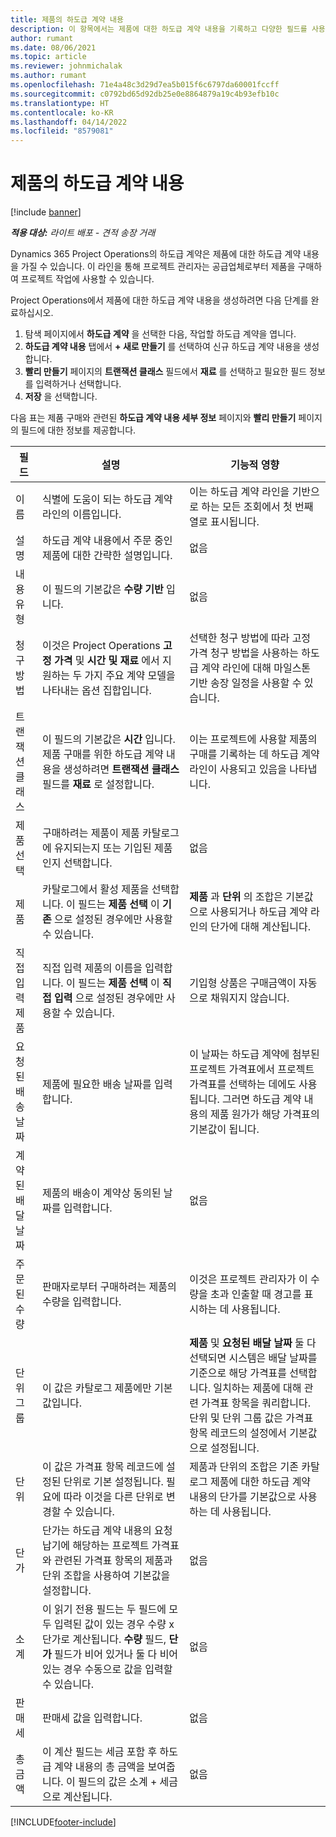 ```yaml
---
title: 제품의 하도급 계약 내용
description: 이 항목에서는 제품에 대한 하도급 계약 내용을 기록하고 다양한 필드를 사용하여 공급업체로부터 제품 구매를 기록하는 방법을 설명합니다.
author: rumant
ms.date: 08/06/2021
ms.topic: article
ms.reviewer: johnmichalak
ms.author: rumant
ms.openlocfilehash: 71e4a48c3d29d7ea5b015f6c6797da60001fccff
ms.sourcegitcommit: c0792bd65d92db25e0e8864879a19c4b93efb10c
ms.translationtype: HT
ms.contentlocale: ko-KR
ms.lasthandoff: 04/14/2022
ms.locfileid: "8579081"
---
```

# <a name="subcontract-lines-for-products"></a>제품의 하도급 계약 내용

[!include [banner](../../includes/dataverse-preview.md)]

_**적용 대상:** 라이트 배포 - 견적 송장 거래_

Dynamics 365 Project Operations의 하도급 계약은 제품에 대한 하도급 계약 내용을 가질 수 있습니다. 이 라인을 통해 프로젝트 관리자는 공급업체로부터 제품을 구매하여 프로젝트 작업에 사용할 수 있습니다.

Project Operations에서 제품에 대한 하도급 계약 내용을 생성하려면 다음 단계를 완료하십시오.

1. 탐색 페이지에서 **하도급 계약** 을 선택한 다음, 작업할 하도급 계약을 엽니다. 
2. **하도급 계약 내용** 탭에서 **+ 새로 만들기** 를 선택하여 신규 하도급 계약 내용을 생성합니다.
3. **빨리 만들기** 페이지의 **트랜잭션 클래스** 필드에서 **재료** 를 선택하고 필요한 필드 정보를 입력하거나 선택합니다. 
4. **저장** 을 선택합니다.

다음 표는 제품 구매와 관련된 **하도급 계약 내용 세부 정보** 페이지와 **빨리 만들기** 페이지의 필드에 대한 정보를 제공합니다.

| 필드 | 설명 | 기능적 영향|
| ----- | ----------- | ----------- |
| 이름 | 식별에 도움이 되는 하도급 계약 라인의 이름입니다. |이는 하도급 계약 라인을 기반으로 하는 모든 조회에서 첫 번째 열로 표시됩니다.
| 설명 | 하도급 계약 내용에서 주문 중인 제품에 대한 간략한 설명입니다. | 없음 |
| 내용 유형 | 이 필드의 기본값은 **수량 기반** 입니다. |없음 |
| 청구 방법 | 이것은 Project Operations **고정 가격** 및 **시간 및 재료** 에서 지원하는 두 가지 주요 계약 모델을 나타내는 옵션 집합입니다. | 선택한 청구 방법에 따라 고정 가격 청구 방법을 사용하는 하도급 계약 라인에 대해 마일스톤 기반 송장 일정을 사용할 수 있습니다. |
| 트랜잭션 클래스 |이 필드의 기본값은 **시간** 입니다. 제품 구매를 위한 하도급 계약 내용을 생성하려면 **트랜잭션 클래스** 필드를 **재료** 로 설정합니다.  | 이는 프로젝트에 사용할 제품의 구매를 기록하는 데 하도급 계약 라인이 사용되고 있음을 나타냅니다. |
| 제품 선택 | 구매하려는 제품이 제품 카탈로그에 유지되는지 또는 기입된 제품인지 선택합니다. |없음 |
| 제품 | 카탈로그에서 활성 제품을 선택합니다. 이 필드는 **제품 선택** 이 **기존** 으로 설정된 경우에만 사용할 수 있습니다. |**제품** 과 **단위** 의 조합은 기본값으로 사용되거나 하도급 계약 라인의 단가에 대해 계산됩니다.
| 직접 입력 제품 | 직접 입력 제품의 이름을 입력합니다. 이 필드는 **제품 선택** 이 **직접 입력** 으로 설정된 경우에만 사용할 수 있습니다.  |기입형 상품은 구매금액이 자동으로 채워지지 않습니다.|
| 요청된 배송 날짜 | 제품에 필요한 배송 날짜를 입력합니다.| 이 날짜는 하도급 계약에 첨부된 프로젝트 가격표에서 프로젝트 가격표를 선택하는 데에도 사용됩니다. 그러면 하도급 계약 내용의 제품 원가가 해당 가격표의 기본값이 됩니다. |
| 계약된 배달 날짜 | 제품의 배송이 계약상 동의된 날짜를 입력합니다.  |없음|
| 주문된 수량 | 판매자로부터 구매하려는 제품의 수량을 입력합니다.| 이것은 프로젝트 관리자가 이 수량을 초과 인출할 때 경고를 표시하는 데 사용됩니다.|
| 단위 그룹 | 이 값은 카탈로그 제품에만 기본값입니다. |**제품** 및 **요청된 배달 날짜** 둘 다 선택되면 시스템은 배달 날짜를 기준으로 해당 가격표를 선택합니다. 일치하는 제품에 대해 관련 가격표 항목을 쿼리합니다. 단위 및 단위 그룹 값은 가격표 항목 레코드의 설정에서 기본값으로 설정됩니다. |
| 단위 | 이 값은 가격표 항목 레코드에 설정된 단위로 기본 설정됩니다. 필요에 따라 이것을 다른 단위로 변경할 수 있습니다.| 제품과 단위의 조합은 기존 카탈로그 제품에 대한 하도급 계약 내용의 단가를 기본값으로 사용하는 데 사용됩니다. |
| 단가 | 단가는 하도급 계약 내용의 요청 납기에 해당하는 프로젝트 가격표와 관련된 가격표 항목의 제품과 단위 조합을 사용하여 기본값을 설정합니다.  |없음 |
| 소계 | 이 읽기 전용 필드는 두 필드에 모두 입력된 값이 있는 경우 수량 x 단가로 계산됩니다. **수량** 필드, **단가** 필드가 비어 있거나 둘 다 비어 있는 경우 수동으로 값을 입력할 수 있습니다.  |없음 |
| 판매세 | 판매세 값을 입력합니다. |없음 |
| 총 금액 | 이 계산 필드는 세금 포함 후 하도급 계약 내용의 총 금액을 보여줍니다. 이 필드의 값은 소계 + 세금으로 계산됩니다. |없음 |


[!INCLUDE[footer-include](../../includes/footer-banner.md)]

